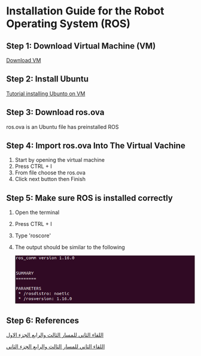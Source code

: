 # Installation Guide for the Robot Operating System (ROS)

## Step 1: Download Virtual Machine (VM)
[Download VM](https://www.virtualbox.org/wiki/Downloads "VM Download Page")

## Step 2: Install Ubuntu 
[Tutorial installing Ubunto on VM](https://www.youtube.com/watch?v=x5MhydijWmc "Tutorial Ubuntu on VM")

## Step 3: Download ros.ova
ros.ova is an Ubuntu file has preinstalled ROS

## Step 4: Import ros.ova Into The Virtual Vachine
1. Start by opening the virtual machine
2. Press CTRL + I
3. From file choose the ros.ova
4. Click next button then Finish

## Step 5: Make sure ROS is installed correctly
1. Open the terminal
2. Press CTRL + I
3. Type 'roscore'
4. The output should be similar to the following
   
   ![alt text](https://github.com/BandarAI/SmartMethodsTraining/blob/Tasks/AI%20%26%20ROS/1st%20Task/roscore.png "roscore")




## Step 6: References
[اللقاء الثاني للمسار الثالث والرابع الجزء الاول](https://www.youtube.com/watch?v=cHjr3s07s_Q "اللقاء الثاني للمسار الثالث والرابع الجزء الاول")

[اللقاء الثاني للمسار الثالث والرابع الجزء الثاني](https://www.youtube.com/watch?v=9pI8-YMlyy8 "اللقاء الثاني للمسار الثالث والرابع الجزء الثاني")


